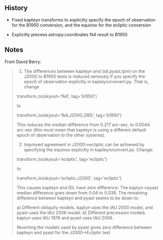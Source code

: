 History
-------

- Fixed kapteyn transforms to explicitly specify the epoch of observation for
  the B1950 conversion, and the equinox for the ecliptic conversion

- Explicitly precess astropy.coordinates fk4 result to B1950

Notes
-----

From David Berry:

> 1) The differences between kapteyn and (idl,pyast,tpm) on the J2000 to
> B1950 tests is reduced seriously if you specify the epoch of
> observation explicitly in kapteyn/convert.py. That is, change
>
> transform_to(skyout='fk4', tag='b1950')
>
> to
>
> transform_to(skyout='fk4,J2000_OBS', tag='b1950')
>
> This reduces the median difference from 0.217 arc-sec, to 0.0044
> arc-sec (this must mean that kapteyn is using a different default
> epoch of observation to the other systems).
>
> 2) Improved agreement in J2000->ecliptic can be achieved by
> specifying the equinox explicitly in kapteyn/convert.py. Change:
>
> transform_to(skyout='ecliptic', tag='ecliptic')
>
> to
>
> transform_to(skyout='ecliptic,J2000', tag='ecliptic')
>
> This causes kapteyn and IDL have zero difference. The kaptyn->pyast
> median difference goes down from 0.04 to 0.036. The remaining
> difference between kapteyn and pyast seems to be down to:
>
> a) DIfferent obliquity models. kaptyn uses the IAU 2000 model, and
> pyast uses the IAU 2006 model.
> b) Different precession models. kaptyn uses IAU 1976 and pyast uses IAU 2006.
>
> Reverting the models used by pyast gives zero difference between
> kapteyn and pyast for the J2000->Ecliptic test

